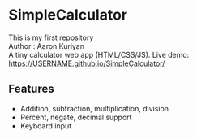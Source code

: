 # SimpleCalculator
This is my first repository
<br>
Author : Aaron Kuriyan
<br>
A tiny calculator web app (HTML/CSS/JS). 
Live demo: https://USERNAME.github.io/SimpleCalculator/

## Features
- Addition, subtraction, multiplication, division
- Percent, negate, decimal support
- Keyboard input
